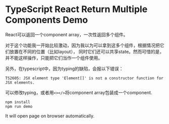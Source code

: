 TypeScript React Return Multiple Components Demo
================================================

React可以返回一个component array，一次性返回多个组件。

对于这个功能我一开始比较激动，因为我以为可以拿到这多个组件，根据情况把它们放置在不同的位置（比如layout），
同时它们还可以共享state。然而可惜的是，并不能这样操作，只能把它们当作一个组件使用。

另外，在typescript中，因为typing的缺陷，会报以下错误：

```
TS2605: JSX element type 'Element[]' is not a constructor function for JSX elements.
```

可以修改typing，或者用`<></>`将component array包装成一个component.

```
npm install
npm run demo
```

It will open page on browser automatically.
